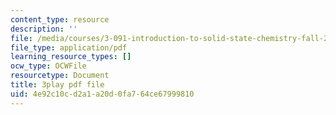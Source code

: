 ```yaml
---
content_type: resource
description: ''
file: /media/courses/3-091-introduction-to-solid-state-chemistry-fall-2018/4e92c10cd2a1a20d0fa764ce67999810_P19jcEvALl4.pdf
file_type: application/pdf
learning_resource_types: []
ocw_type: OCWFile
resourcetype: Document
title: 3play pdf file
uid: 4e92c10c-d2a1-a20d-0fa7-64ce67999810
---
```

